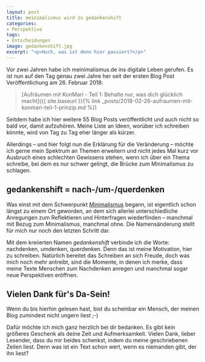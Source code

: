 ```yaml
---
layout: post
title: meinimalismus wird zu gedankenshift
categories:
- Perspektive
tags:
- Entscheidungen
image: gedankenshift.jpg
excerpt: "<p>Huch, was ist denn hier passiert?</p>"
---
```


Vor zwei Jahren habe ich meinimalismus.de ins digitale Leben gerufen. Es ist nun
auf den Tag genau zwei Jahre her seit der ersten Blog Post Veröffentlichung
am 26. Februar 2018:

> [Aufräumen mit KonMari - Teil 1: Behalte nur, was dich glücklich macht]({{ site.baseurl }}{% link _posts/2018-02-26-aufraumen-mit-konmari-teil-1-prinzip.md %})

Seitdem habe ich hier weitere 55 Blog Posts veröffentlicht und auch nicht so
bald vor, damit aufzuhören. Meine Liste an Ideen, worüber ich schreiben könnte,
wird von Tag zu Tag eher länger als kürzer.

Allerdings – und hier folgt nun die Erklärung für die Veränderung – möchte ich
gerne mein Spektrum an Themen erweitern und nicht jedes Mal kurz vor Ausbruch
eines schlechten Gewissens stehen, wenn ich über ein Thema schreibe, bei dem es
nur schwer gelingt, die Brücke zum Minimalismus zu schlagen.

## gedankenshift = nach-/um-/querdenken

Was einst mit dem Schwerpunkt [Minimalismus]({{site.baseurl}}/tags/Minimalismus)
begann, ist eigentlich schon längst zu einem Ort geworden, an dem sich allerlei
unterschiedliche Anregungen zum Reflektieren und Hinterfragen wiederfinden –
manchmal mit Bezug zum Minimalismus, manchmal ohne. Die Namensänderung stellt
für mich nur noch den letzten Schritt dar.

Mit dem kreiierten Namen *gedankenshift* verbinde ich die Worte: nachdenken,
umdenken, querdenken. Denn das ist meine Motivation, hier zu schreiben.
Natürlich bereitet das Schreiben an sich Freude, doch was mich noch mehr
antreibt, sind die Momente, in denen ich merke, dass meine Texte Menschen zum
Nachdenken anregen und manchmal sogar neue Perspektiven eröffnen.

## Vielen Dank für's Da-Sein!

Wenn du bis hierhin gelesen hast, bist du scheinbar ein Mensch, der meinen Blog
zumindest nicht ungern liest ;-)

Dafür möchte ich mich ganz herzlich bei dir bedanken. Es gibt kein größeres
Geschenk als deine Zeit und Aufmerksamkeit. Vielen Dank, lieber Lesender, dass
du mir beides schenkst, indem du meine geschriebenen Zeilen liest. Denn was ist
ein Text schon wert, wenn es niemanden gibt, der ihn liest?
